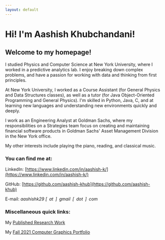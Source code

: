 ```yaml
---
layout: default
---
```

# Hi! I'm Aashish Khubchandani! 

## Welcome to my homepage! 

I studied Physics and Computer Science at New York University, where I worked in a predictive analytics lab. I enjoy breaking down complex problems, and have a passion for working with data and thinking from first principles. 

At New York University, I worked as a Course Assistant (for General Physics and Data Structures classes), as well as a tutor (for Java Object-Oriented Programming and General Physics). I'm skilled in Python, Java, C, and at learning new languages and understanding new environments quickly and deeply. 

I work as an Engineering Analyst at Goldman Sachs, where my responsibilities on a Strategies team focus on creating and maintaining financial software products in Goldman Sachs' Asset Management Division in the New York office.

My other interests include playing the piano, reading, and classical music. 

### You can find me at:

LinkedIn: [https://www.linkedin.com/in/aashish-k/](https://www.linkedin.com/in/aashish-k/)

GitHub: [https://github.com/aashish-khub](https://github.com/aashish-khub)

E-mail: *aashishk29 [ at ] gmail [ dot ] com*

### Miscellaneous quick links:

My [Published Research Work](https://scholar.google.com/citations?hl=en&user=ZwIG3Z0AAAAJ&view_op=list_works&sortby=pubdate)

My [Fall 2021 Computer Graphics Portfolio](https://aashish-khub.github.io/graphics/graphics_home.html)

